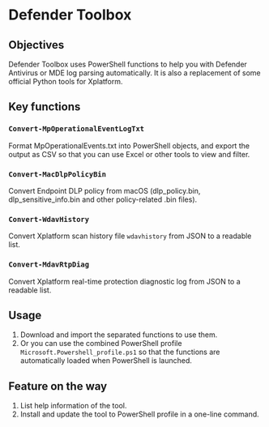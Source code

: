 # Defender Toolbox 
## Objectives
Defender Toolbox uses PowerShell functions to help you with Defender Antivirus or MDE log parsing automatically. It is also a replacement of some official Python tools for Xplatform. 

## Key functions
### `Convert-MpOperationalEventLogTxt`
Format MpOperationalEvents.txt into PowerShell objects, and export the output as CSV so that you can use Excel or other tools to view and filter.
### `Convert-MacDlpPolicyBin`
Convert Endpoint DLP policy from macOS (dlp_policy.bin, dlp_sensitive_info.bin and other policy-related .bin files).
### `Convert-WdavHistory`
Convert Xplatform scan history file `wdavhistory` from JSON to a readable list.
### `Convert-MdavRtpDiag`
Convert Xplatform real-time protection diagnostic log from JSON to a readable list.

## Usage
1. Download and import the separated functions to use them.
1. Or you can use the combined PowerShell profile `Microsoft.Powershell_profile.ps1` so that the functions are automatically loaded when PowerShell is launched.


## Feature on the way
1. List help information of the tool.
1. Install and update the tool to PowerShell profile in a one-line command.